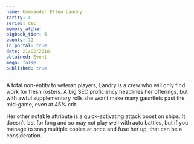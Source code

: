 ```yaml
---
name: Commander Ellen Landry
rarity: 4
series: dsc
memory_alpha:
bigbook_tier: 6
events: 22
in_portal: true
date: 21/02/2018
obtained: Event
mega: false
published: true
---
```


A total non-entity to veteran players, Landry is a crew who will only find work for fresh rosters. A big SEC proficiency headlines her offerings, but with awful supplementary rolls she won’t make many gauntlets past the mid-game, even at 45% crit.

Her other notable attribute is a quick-activating attack boost on ships. It doesn’t last for long and so may not play well with auto battles, but if you manage to snag multiple copies at once and fuse her up, that can be a consideration.
